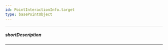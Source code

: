 ```yaml
---
id: PointInteractionInfo.target
type: basePointObject
---
```

---
##### shortDescription
<!-- Description goes here -->

---
<!-- Description goes here -->